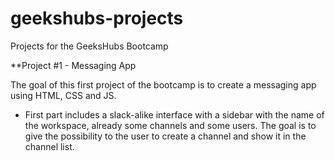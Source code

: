 # geekshubs-projects
Projects for the GeeksHubs Bootcamp

**Project #1 - Messaging App

The goal of this first project of the bootcamp is to create a messaging app using HTML, CSS and JS.
- First part includes a slack-alike interface with a sidebar with the name of the workspace, already some channels and some users. The goal is to give the possibility to the user to create a channel and show it in the channel list.
